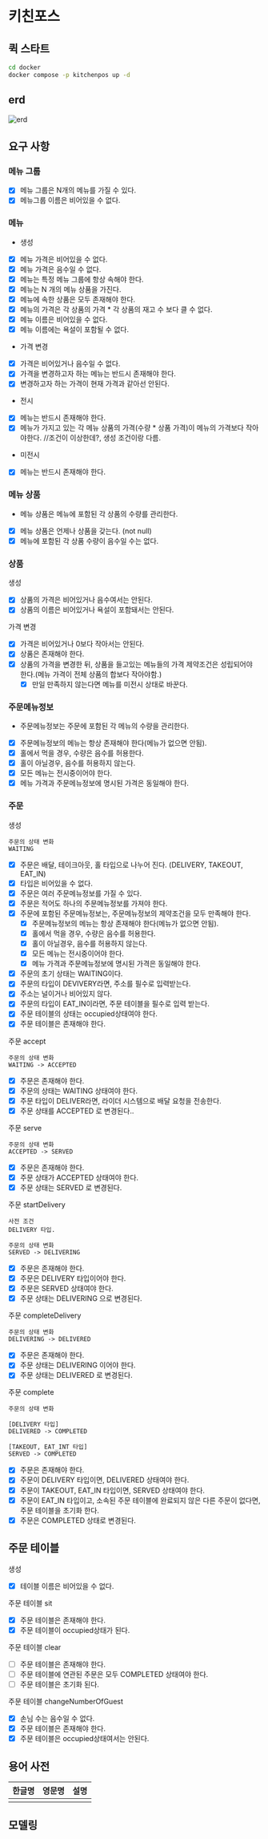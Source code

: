 # 키친포스

## 퀵 스타트

```sh
cd docker
docker compose -p kitchenpos up -d
```

## erd
![erd](./ERD.png)

## 요구 사항

### 메뉴 그룹
- [x] 메뉴 그룹은 N개의 메뉴를 가질 수 있다.
- [x] 메뉴그룹 이름은 비어있을 수 없다.

### 메뉴
- 생성
- [x] 메뉴 가격은 비어있을 수 없다.
- [x] 메뉴 가격은 음수일 수 없다.
- [x] 메뉴는 특정 메뉴 그룹에 항상 속해야 한다.
- [x] 메뉴는 N 개의 메뉴 상품을 가진다.
- [x] 메뉴에 속한 상품은 모두 존재해야 한다.
- [x] 메뉴의 가격은 각 상품의 가격 * 각 상품의 재고 수 보다 클 수 없다.
- [x] 메뉴 이름은 비어있을 수 없다.
- [x] 메뉴 이름에는 욕설이 포함될 수 없다.

- 가격 변경
- [x] 가격은 비어있거나 음수일 수 없다.
- [x] 가격을 변경하고자 하는 메뉴는 반드시 존재해야 한다.
- [x] 변경하고자 하는 가격이 현재 가격과 같아선 안된다.

- 전시
- [x] 메뉴는 반드시 존재해야 한다.
- [x] 메뉴가 가지고 있는 각 메뉴 상품의 가격(수량 * 상품 가격)이 메뉴의 가격보다 작아야한다.    //조건이 이상한데?, 생성 조건이랑 다름.

- 미전시
- [x] 메뉴는 반드시 존재해야 한다.

### 메뉴 상품
- 메뉴 상품은 메뉴에 포함된 각 상품의 수량를 관리한다.
- [x] 메뉴 상품은 언제나 상품을 갖는다. (not null)
- [x] 메뉴에 포함된 각 상품 수량이 음수일 수는 없다.

### 상품
생성
- [x] 상품의 가격은 비어있거나 음수여서는 안된다.
- [x] 상품의 이름은 비어있거나 욕설이 포함돼서는 안된다.

가격 변경
- [x] 가격은 비어있거나 0보다 작아서는 안된다.
- [x] 상품은 존재해야 한다.
- [x] 상품의 가격을 변경한 뒤, 상품을 들고있는 메뉴들의 가격 제약조건은 성립되어야 한다.(메뉴 가격이 전체 상품의 합보다 작아야함.)
    - [x] 만일 만족하지 않는다면 메뉴를 미전시 상태로 바꾼다.

### 주문메뉴정보
- 주문메뉴정보는 주문에 포함된 각 메뉴의 수량을 관리한다.
- [x] 주문메뉴정보의 메뉴는 항상 존재해야 한다(메뉴가 없으면 안됨).
- [x] 홀에서 먹을 경우, 수량은 음수를 허용한다.
- [x] 홀이 아닐경우, 음수를 허용하지 않는다.
- [x] 모든 메뉴는 전시중이어야 한다.
- [x] 메뉴 가격과 주문메뉴정보에 명시된 가격은 동일해야 한다.

### 주문
생성
```
주문의 상태 변화
WAITING
```
- [x] 주문은 배달, 테이크아웃, 홀 타입으로 나누어 진다. (DELIVERY, TAKEOUT, EAT_IN)
- [x] 타입은 비어있을 수 없다.
- [x] 주문은 여러 주문메뉴정보를 가질 수 있다.
- [x] 주문은 적어도 하나의 주문메뉴정보를 가져야 한다.
- [x] 주문에 포함된 주문메뉴정보는, 주문메뉴정보의 제약조건을 모두 만족해야 한다.
  - [x] 주문메뉴정보의 메뉴는 항상 존재해야 한다(메뉴가 없으면 안됨).
  - [x] 홀에서 먹을 경우, 수량은 음수를 허용한다.
  - [x] 홀이 아닐경우, 음수를 허용하지 않는다.
  - [x] 모든 메뉴는 전시중이어야 한다.
  - [x] 메뉴 가격과 주문메뉴정보에 명시된 가격은 동일해야 한다.
- [x] 주문의 초기 상태는 WAITING이다.
- [x] 주문의 타입이 DEVIVERY라면, 주소를 필수로 입력받는다.
- [x] 주소는 널이거나 비어있지 않다.
- [x] 주문의 타입이 EAT_IN이라면, 주문 테이블을 필수로 입력 받는다.
- [x] 주문 테이블의 상태는 occupied상태여야 한다.
- [x] 주문 테이블은 존재해야 한다.

주문 accept
```
주문의 상태 변화
WAITING -> ACCEPTED
```
- [x] 주문은 존재해야 한다.
- [x] 주문의 상태는 WAITING 상태여야 한다.
- [x] 주문 타입이 DELIVER라면, 라이더 시스템으로 배달 요청을 전송한다.
- [x] 주문 상태를 ACCEPTED 로 변경된다..

주문 serve
```
주문의 상태 변화
ACCEPTED -> SERVED
```
- [x] 주문은 존재해야 한다.
- [x] 주문 상태가 ACCEPTED 상태여야 한다. 
- [x] 주문 상태는 SERVED 로 변경된다.

주문 startDelivery
```
사전 조건
DELIVERY 타입.

주문의 상태 변화
SERVED -> DELIVERING
```
- [x] 주문은 존재해야 한다.
- [x] 주문은 DELIVERY 타입이어야 한다.
- [x] 주문은 SERVED 상태여야 한다.
- [x] 주문 상태는 DELIVERING 으로 변경된다.

주문 completeDelivery
```
주문의 상태 변화
DELIVERING -> DELIVERED
```
- [x] 주문은 존재해야 한다.
- [x] 주문 상태는 DELIVERING 이어야 한다.
- [x] 주문 상태는 DELIVERED 로 변경된다.

주문 complete
```
주문의 상태 변화
 
[DELIVERY 타입]
DELIVERED -> COMPLETED

[TAKEOUT, EAT_INT 타입]
SERVED -> COMPLETED
```
- [x] 주문은 존재해야 한다.
- [x] 주문이 DELIVERY 타입이면, DELIVERED 상태여야 한다.
- [x] 주문이 TAKEOUT, EAT_IN 타입이면, SERVED 상태여야 한다.
- [x] 주문이 EAT_IN 타입이고, 소속된 주문 테이블에 완료되지 않은 다른 주문이 없다면, 주문 테이블을 초기화 한다.
- [x] 주문은 COMPLETED 상태로 변경된다.

## 주문 테이블
생성
- [x] 테이블 이름은 비어있을 수 없다.

주문 테이블 sit
- [x] 주문 테이블은 존재해야 한다.
- [x] 주문 테이블이 occupied상태가 된다.

주문 테이블 clear
- [ ] 주문 테이블은 존재해야 한다.
- [ ] 주문 테이블에 연관된 주문은 모두 COMPLETED 상태여야 한다.
- [ ] 주문 테이블은 초기화 된다.

주문 테이블 changeNumberOfGuest
- [x] 손님 수는 음수일 수 없다.
- [x] 주문 테이블은 존재해야 한다.
- [x] 주문 테이블은 occupied상태여서는 안된다.

## 용어 사전

| 한글명 | 영문명 | 설명 |
| --- | --- | --- |
|  |  |  |

## 모델링

